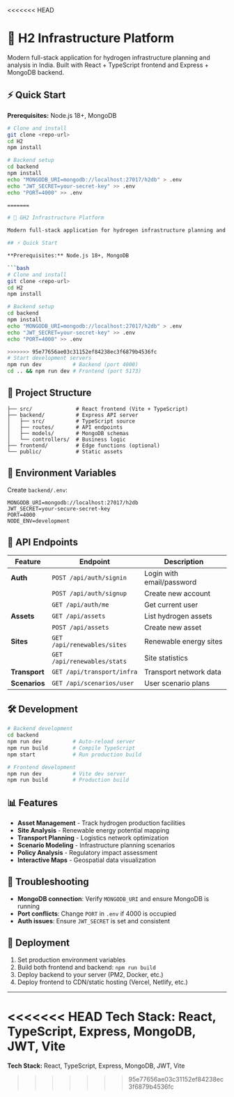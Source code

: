 <<<<<<< HEAD
# 🚀 H2 Infrastructure Platform

Modern full-stack application for hydrogen infrastructure planning and analysis in India. Built with React + TypeScript frontend and Express + MongoDB backend.

## ⚡ Quick Start

**Prerequisites:** Node.js 18+, MongoDB

```bash
# Clone and install
git clone <repo-url>
cd H2
npm install

# Backend setup
cd backend
npm install
echo "MONGODB_URI=mongodb://localhost:27017/h2db" > .env
echo "JWT_SECRET=your-secret-key" >> .env
echo "PORT=4000" >> .env

=======

# 🚀 GH2 Infrastructure Platform

Modern full-stack application for hydrogen infrastructure planning and analysis in India. Built with React + TypeScript frontend and Express + MongoDB backend.

## ⚡ Quick Start

**Prerequisites:** Node.js 18+, MongoDB

```bash
# Clone and install
git clone <repo-url>
cd H2
npm install

# Backend setup
cd backend
npm install
echo "MONGODB_URI=mongodb://localhost:27017/h2db" > .env
echo "JWT_SECRET=your-secret-key" >> .env
echo "PORT=4000" >> .env

>>>>>>> 95e77656ae03c31152ef84238ec3f6879b4536fc
# Start development servers
npm run dev          # Backend (port 4000)
cd .. && npm run dev # Frontend (port 5173)
```

## 📁 Project Structure

```
├── src/              # React frontend (Vite + TypeScript)
├── backend/          # Express API server
│   ├── src/          # TypeScript source
│   ├── routes/       # API endpoints  
│   ├── models/       # MongoDB schemas
│   └── controllers/  # Business logic
├── frontend/         # Edge functions (optional)
└── public/           # Static assets
```

## 🔑 Environment Variables

Create `backend/.env`:
```
MONGODB_URI=mongodb://localhost:27017/h2db
JWT_SECRET=your-secure-secret-key
PORT=4000
NODE_ENV=development
```

## 📡 API Endpoints

| Feature | Endpoint | Description |
|---------|----------|-------------|
| **Auth** | `POST /api/auth/signin` | Login with email/password |
| | `POST /api/auth/signup` | Create new account |
| | `GET /api/auth/me` | Get current user |
| **Assets** | `GET /api/assets` | List hydrogen assets |
| | `POST /api/assets` | Create new asset |
| **Sites** | `GET /api/renewables/sites` | Renewable energy sites |
| | `GET /api/renewables/stats` | Site statistics |
| **Transport** | `GET /api/transport/infra` | Transport network data |
| **Scenarios** | `GET /api/scenarios/user` | User scenario plans |

## 🛠️ Development

```bash
# Backend development
cd backend
npm run dev          # Auto-reload server
npm run build        # Compile TypeScript
npm start            # Run production build

# Frontend development  
npm run dev          # Vite dev server
npm run build        # Production build
```

## 📊 Features

- **Asset Management** - Track hydrogen production facilities
- **Site Analysis** - Renewable energy potential mapping  
- **Transport Planning** - Logistics network optimization
- **Scenario Modeling** - Infrastructure planning scenarios
- **Policy Analysis** - Regulatory impact assessment
- **Interactive Maps** - Geospatial data visualization

## 🔧 Troubleshooting

- **MongoDB connection**: Verify `MONGODB_URI` and ensure MongoDB is running
- **Port conflicts**: Change `PORT` in `.env` if 4000 is occupied
- **Auth issues**: Ensure `JWT_SECRET` is set and consistent

## 🚀 Deployment

1. Set production environment variables
2. Build both frontend and backend: `npm run build`
3. Deploy backend to your server (PM2, Docker, etc.)
4. Deploy frontend to CDN/static hosting (Vercel, Netlify, etc.)

---

<<<<<<< HEAD
**Tech Stack:** React, TypeScript, Express, MongoDB, JWT, Vite
=======
**Tech Stack:** React, TypeScript, Express, MongoDB, JWT, Vite
>>>>>>> 95e77656ae03c31152ef84238ec3f6879b4536fc
